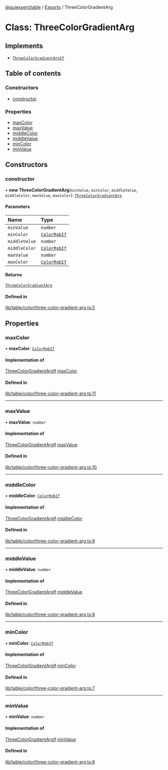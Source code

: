 [@guiexpert/table](../README.md) / [Exports](../modules.md) / ThreeColorGradientArg

# Class: ThreeColorGradientArg

## Implements

- [`ThreeColorGradientArgIf`](../interfaces/ThreeColorGradientArgIf.md)

## Table of contents

### Constructors

- [constructor](ThreeColorGradientArg.md#constructor)

### Properties

- [maxColor](ThreeColorGradientArg.md#maxcolor)
- [maxValue](ThreeColorGradientArg.md#maxvalue)
- [middleColor](ThreeColorGradientArg.md#middlecolor)
- [middleValue](ThreeColorGradientArg.md#middlevalue)
- [minColor](ThreeColorGradientArg.md#mincolor)
- [minValue](ThreeColorGradientArg.md#minvalue)

## Constructors

### constructor

• **new ThreeColorGradientArg**(`minValue`, `minColor`, `middleValue`, `middleColor`, `maxValue`, `maxColor`): [`ThreeColorGradientArg`](ThreeColorGradientArg.md)

#### Parameters

| Name | Type |
| :------ | :------ |
| `minValue` | `number` |
| `minColor` | [`ColorRgbIf`](../interfaces/ColorRgbIf.md) |
| `middleValue` | `number` |
| `middleColor` | [`ColorRgbIf`](../interfaces/ColorRgbIf.md) |
| `maxValue` | `number` |
| `maxColor` | [`ColorRgbIf`](../interfaces/ColorRgbIf.md) |

#### Returns

[`ThreeColorGradientArg`](ThreeColorGradientArg.md)

#### Defined in

[lib/table/color/three-color-gradient-arg.ts:5](https://github.com/guiexperttable/ge-table/blob/7d8ffe2/libs/table/src/lib/table/color/three-color-gradient-arg.ts#L5)

## Properties

### maxColor

• **maxColor**: [`ColorRgbIf`](../interfaces/ColorRgbIf.md)

#### Implementation of

[ThreeColorGradientArgIf](../interfaces/ThreeColorGradientArgIf.md).[maxColor](../interfaces/ThreeColorGradientArgIf.md#maxcolor)

#### Defined in

[lib/table/color/three-color-gradient-arg.ts:11](https://github.com/guiexperttable/ge-table/blob/7d8ffe2/libs/table/src/lib/table/color/three-color-gradient-arg.ts#L11)

___

### maxValue

• **maxValue**: `number`

#### Implementation of

[ThreeColorGradientArgIf](../interfaces/ThreeColorGradientArgIf.md).[maxValue](../interfaces/ThreeColorGradientArgIf.md#maxvalue)

#### Defined in

[lib/table/color/three-color-gradient-arg.ts:10](https://github.com/guiexperttable/ge-table/blob/7d8ffe2/libs/table/src/lib/table/color/three-color-gradient-arg.ts#L10)

___

### middleColor

• **middleColor**: [`ColorRgbIf`](../interfaces/ColorRgbIf.md)

#### Implementation of

[ThreeColorGradientArgIf](../interfaces/ThreeColorGradientArgIf.md).[middleColor](../interfaces/ThreeColorGradientArgIf.md#middlecolor)

#### Defined in

[lib/table/color/three-color-gradient-arg.ts:9](https://github.com/guiexperttable/ge-table/blob/7d8ffe2/libs/table/src/lib/table/color/three-color-gradient-arg.ts#L9)

___

### middleValue

• **middleValue**: `number`

#### Implementation of

[ThreeColorGradientArgIf](../interfaces/ThreeColorGradientArgIf.md).[middleValue](../interfaces/ThreeColorGradientArgIf.md#middlevalue)

#### Defined in

[lib/table/color/three-color-gradient-arg.ts:8](https://github.com/guiexperttable/ge-table/blob/7d8ffe2/libs/table/src/lib/table/color/three-color-gradient-arg.ts#L8)

___

### minColor

• **minColor**: [`ColorRgbIf`](../interfaces/ColorRgbIf.md)

#### Implementation of

[ThreeColorGradientArgIf](../interfaces/ThreeColorGradientArgIf.md).[minColor](../interfaces/ThreeColorGradientArgIf.md#mincolor)

#### Defined in

[lib/table/color/three-color-gradient-arg.ts:7](https://github.com/guiexperttable/ge-table/blob/7d8ffe2/libs/table/src/lib/table/color/three-color-gradient-arg.ts#L7)

___

### minValue

• **minValue**: `number`

#### Implementation of

[ThreeColorGradientArgIf](../interfaces/ThreeColorGradientArgIf.md).[minValue](../interfaces/ThreeColorGradientArgIf.md#minvalue)

#### Defined in

[lib/table/color/three-color-gradient-arg.ts:6](https://github.com/guiexperttable/ge-table/blob/7d8ffe2/libs/table/src/lib/table/color/three-color-gradient-arg.ts#L6)
